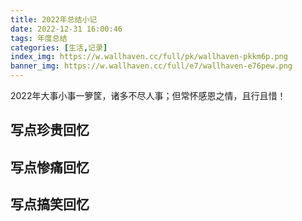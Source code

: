 ```yaml
---
title: 2022年总结小记
date: 2022-12-31 16:00:46
tags: 年度总结
categories: [生活,记录]
index_img: https://w.wallhaven.cc/full/pk/wallhaven-pkkm6p.png
banner_img: https://w.wallhaven.cc/full/e7/wallhaven-e76pew.png
---
```

2022年大事小事一箩筐，诸多不尽人事；但常怀感恩之情，且行且惜！
<!-- more -->
## 写点珍贵回忆
## 写点惨痛回忆
## 写点搞笑回忆